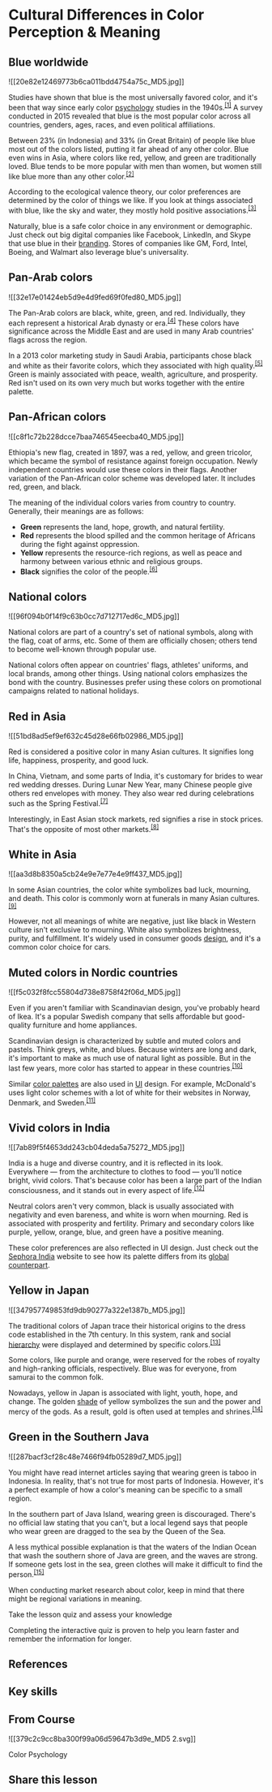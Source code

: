# Cultural Differences in Color Perception & Meaning
## Blue worldwide

![[20e82e12469773b6ca011bdd4754a75c_MD5.jpg]]

Studies have shown that blue is the most universally favored color, and it's been that way since early color [psychology](https://app.uxcel.com/glossary/psychology) studies in the 1940s.<sup><a href="moz-extension://1fff0f8b-616f-485f-8cf3-32584a1a9298/#anchor-1" rel="noopener noreferrer" applinkanchor="">[1]</a></sup> A survey conducted in 2015 revealed that blue is the most popular color across all countries, genders, ages, races, and even political affiliations.

Between 23% (in Indonesia) and 33% (in Great Britain) of people like blue most out of the colors listed, putting it far ahead of any other color. Blue even wins in Asia, where colors like red, yellow, and green are traditionally loved. Blue tends to be more popular with men than women, but women still like blue more than any other color.<sup><a href="moz-extension://1fff0f8b-616f-485f-8cf3-32584a1a9298/#anchor-2" rel="noopener noreferrer" applinkanchor="">[2]</a></sup>

According to the ecological valence theory, our color preferences are determined by the color of things we like. If you look at things associated with blue, like the sky and water, they mostly hold positive associations.<sup><a href="moz-extension://1fff0f8b-616f-485f-8cf3-32584a1a9298/#anchor-3" rel="noopener noreferrer" applinkanchor="">[3]</a></sup>

Naturally, blue is a safe color choice in any environment or demographic. Just check out big digital companies like Facebook, LinkedIn, and Skype that use blue in their [branding](https://app.uxcel.com/glossary/branding). Stores of companies like GM, Ford, Intel, Boeing, and Walmart also leverage blue's universality.

## Pan-Arab colors

![[32e17e01424eb5d9e4d9fed69f0fed80_MD5.jpg]]

The Pan-Arab colors are black, white, green, and red. Individually, they each represent a historical Arab dynasty or era.<sup><a href="moz-extension://1fff0f8b-616f-485f-8cf3-32584a1a9298/#anchor-4" rel="noopener noreferrer" applinkanchor="">[4]</a></sup> These colors have significance across the Middle East and are used in many Arab countries' flags across the region.

In a 2013 color marketing study in Saudi Arabia, participants chose black and white as their favorite colors, which they associated with high quality.<sup><a href="moz-extension://1fff0f8b-616f-485f-8cf3-32584a1a9298/#anchor-5" rel="noopener noreferrer" applinkanchor="">[5]</a></sup> Green is mainly associated with peace, wealth, agriculture, and prosperity. Red isn't used on its own very much but works together with the entire palette.

## Pan-African colors

![[c8f1c72b228dcce7baa746545eecba40_MD5.jpg]]

Ethiopia's new flag, created in 1897, was a red, yellow, and green tricolor, which became the symbol of resistance against foreign occupation. Newly independent countries would use these colors in their flags. Another variation of the Pan-African color scheme was developed later. It includes red, green, and black.

The meaning of the individual colors varies from country to country. Generally, their meanings are as follows:

-   **Green** represents the land, hope, growth, and natural fertility.
-   **Red** represents the blood spilled and the common heritage of Africans during the fight against oppression.
-   **Yellow** represents the resource-rich regions, as well as peace and harmony between various ethnic and religious groups.
-   **Black** signifies the color of the people.<sup><a href="moz-extension://1fff0f8b-616f-485f-8cf3-32584a1a9298/#anchor-6" rel="noopener noreferrer" applinkanchor="">[6]</a></sup>

## National colors

![[96f094b0f14f9c63b0cc7d712717ed6c_MD5.jpg]]

National colors are part of a country's set of national symbols, along with the flag, coat of arms, etc. Some of them are officially chosen; others tend to become well-known through popular use.

National colors often appear on countries' flags, athletes' uniforms, and local brands, among other things. Using national colors emphasizes the bond with the country. Businesses prefer using these colors on promotional campaigns related to national holidays.

## Red in Asia

![[51bd8ad5ef9ef632c45d28e66fb02986_MD5.jpg]]

Red is considered a positive color in many Asian cultures. It signifies long life, happiness, prosperity, and good luck.

In China, Vietnam, and some parts of India, it's customary for brides to wear red wedding dresses. During Lunar New Year, many Chinese people give others red envelopes with money. They also wear red during celebrations such as the Spring Festival.<sup><a href="moz-extension://1fff0f8b-616f-485f-8cf3-32584a1a9298/#anchor-7" rel="noopener noreferrer" applinkanchor="">[7]</a></sup>

Interestingly, in East Asian stock markets, red signifies a rise in stock prices. That's the opposite of most other markets.<sup><a href="moz-extension://1fff0f8b-616f-485f-8cf3-32584a1a9298/#anchor-8" rel="noopener noreferrer" applinkanchor="">[8]</a></sup>

## White in Asia

![[aa3d8b8350a5cb24e9e7e77e4e9ff437_MD5.jpg]]

In some Asian countries, the color white symbolizes bad luck, mourning, and death. This color is commonly worn at funerals in many Asian cultures.<sup><a href="moz-extension://1fff0f8b-616f-485f-8cf3-32584a1a9298/#anchor-9" rel="noopener noreferrer" applinkanchor="">[9]</a></sup>

However, not all meanings of white are negative, just like black in Western culture isn't exclusive to mourning. White also symbolizes brightness, purity, and fulfillment. It's widely used in consumer goods [design](https://app.uxcel.com/glossary/design), and it's a common color choice for cars.

## Muted colors in Nordic countries

![[f5c032f8fcc55804d738e8758f42f06d_MD5.jpg]]

Even if you aren't familiar with Scandinavian design, you've probably heard of Ikea. It's a popular Swedish company that sells affordable but good-quality furniture and home appliances.

Scandinavian design is characterized by subtle and muted colors and pastels. Think greys, white, and blues. Because winters are long and dark, it's important to make as much use of natural light as possible. But in the last few years, more color has started to appear in these countries.<sup><a href="moz-extension://1fff0f8b-616f-485f-8cf3-32584a1a9298/#anchor-10" rel="noopener noreferrer" applinkanchor="">[10]</a></sup>

Similar [color palettes](https://app.uxcel.com/glossary/color-palette) are also used in [UI](https://app.uxcel.com/glossary/user-interface) design. For example, McDonald's uses light color schemes with a lot of white for their websites in Norway, Denmark, and Sweden.<sup><a href="moz-extension://1fff0f8b-616f-485f-8cf3-32584a1a9298/#anchor-11" rel="noopener noreferrer" applinkanchor="">[11]</a></sup>

## Vivid colors in India

![[7ab89f5f4653dd243cb04deda5a75272_MD5.jpg]]

India is a huge and diverse country, and it is reflected in its look. Everywhere — from the architecture to clothes to food — you'll notice bright, vivid colors. That's because color has been a large part of the Indian consciousness, and it stands out in every aspect of life.<sup><a href="moz-extension://1fff0f8b-616f-485f-8cf3-32584a1a9298/#anchor-12" rel="noopener noreferrer" applinkanchor="">[12]</a></sup>

Neutral colors aren't very common, black is usually associated with negativity and even bareness, and white is worn when mourning. Red is associated with prosperity and fertility. Primary and secondary colors like purple, yellow, orange, blue, and green have a positive meaning.

These color preferences are also reflected in UI design. Just check out the [Sephora India](https://sephora.nnnow.com/) website to see how its palette differs from its [global counterpart](https://www.sephora.com/).

## Yellow in Japan

![[347957749853fd9db90277a322e1387b_MD5.jpg]]

The traditional colors of Japan trace their historical origins to the dress code established in the 7th century. In this system, rank and social [hierarchy](https://app.uxcel.com/glossary/hierarchy) were displayed and determined by specific colors.<sup><a href="moz-extension://1fff0f8b-616f-485f-8cf3-32584a1a9298/#anchor-13" rel="noopener noreferrer" applinkanchor="">[13]</a></sup>

Some colors, like purple and orange, were reserved for the robes of royalty and high-ranking officials, respectively. Blue was for everyone, from samurai to the common folk.

Nowadays, yellow in Japan is associated with light, youth, hope, and change. The golden [shade](https://app.uxcel.com/glossary/shades) of yellow symbolizes the sun and the power and mercy of the gods. As a result, gold is often used at temples and shrines.<sup><a href="moz-extension://1fff0f8b-616f-485f-8cf3-32584a1a9298/#anchor-14" rel="noopener noreferrer" applinkanchor="">[14]</a></sup>

## Green in the Southern Java

![[287bacf3cf28c48e7466f94fb05289d7_MD5.jpg]]

You might have read internet articles saying that wearing green is taboo in Indonesia. In reality, that's not true for most parts of Indonesia. However, it's a perfect example of how a color's meaning can be specific to a small region.

In the southern part of Java Island, wearing green is discouraged. There's no official law stating that you can't, but a local legend says that people who wear green are dragged to the sea by the Queen of the Sea.

A less mythical possible explanation is that the waters of the Indian Ocean that wash the southern shore of Java are green, and the waves are strong. If someone gets lost in the sea, green clothes will make it difficult to find the person.<sup><a href="moz-extension://1fff0f8b-616f-485f-8cf3-32584a1a9298/#anchor-15" rel="noopener noreferrer" applinkanchor="">[15]</a></sup>

When conducting market research about color, keep in mind that there might be regional variations in meaning.

Take the lesson quiz and assess your knowledge

Completing the interactive quiz is proven to help you learn faster and remember the information for longer.

## References

## Key skills

## From Course

![[379c2c9cc8ba300f99a06d59647b3d9e_MD5 2.svg]]

Color Psychology

## Share this lesson